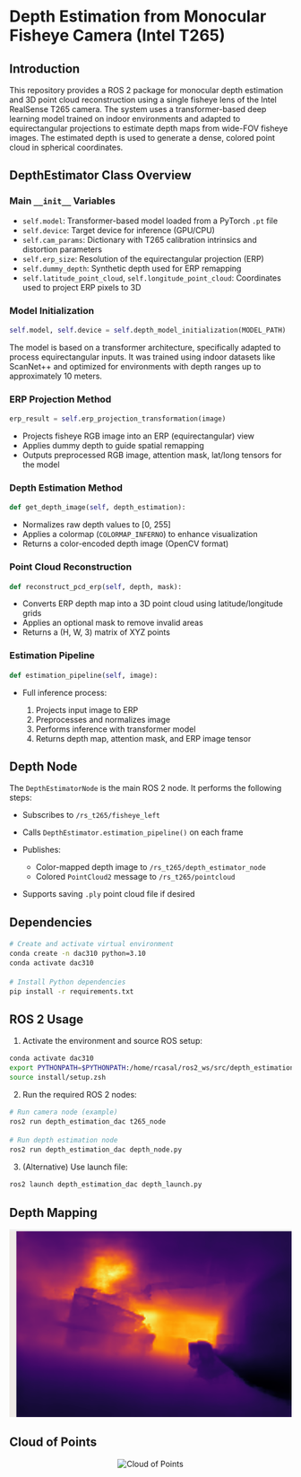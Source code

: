 # Depth Estimation from Monocular Fisheye Camera (Intel T265)

## Introduction

This repository provides a ROS 2 package for monocular depth estimation and 3D point cloud reconstruction using a single fisheye lens of the Intel RealSense T265 camera. The system uses a transformer-based deep learning model trained on indoor environments and adapted to equirectangular projections to estimate depth maps from wide-FOV fisheye images. The estimated depth is used to generate a dense, colored point cloud in spherical coordinates.

## DepthEstimator Class Overview

### Main `__init__` Variables

* `self.model`: Transformer-based model loaded from a PyTorch `.pt` file
* `self.device`: Target device for inference (GPU/CPU)
* `self.cam_params`: Dictionary with T265 calibration intrinsics and distortion parameters
* `self.erp_size`: Resolution of the equirectangular projection (ERP)
* `self.dummy_depth`: Synthetic depth used for ERP remapping
* `self.latitude_point_cloud`, `self.longitude_point_cloud`: Coordinates used to project ERP pixels to 3D

### Model Initialization

```python
self.model, self.device = self.depth_model_initialization(MODEL_PATH)
```

The model is based on a transformer architecture, specifically adapted to process equirectangular inputs. It was trained using indoor datasets like ScanNet++ and optimized for environments with depth ranges up to approximately 10 meters.

### ERP Projection Method

```python
erp_result = self.erp_projection_transformation(image)
```

* Projects fisheye RGB image into an ERP (equirectangular) view
* Applies dummy depth to guide spatial remapping
* Outputs preprocessed RGB image, attention mask, lat/long tensors for the model

### Depth Estimation Method

```python
def get_depth_image(self, depth_estimation):
```

* Normalizes raw depth values to \[0, 255]
* Applies a colormap (`COLORMAP_INFERNO`) to enhance visualization
* Returns a color-encoded depth image (OpenCV format)

### Point Cloud Reconstruction

```python
def reconstruct_pcd_erp(self, depth, mask):
```

* Converts ERP depth map into a 3D point cloud using latitude/longitude grids
* Applies an optional mask to remove invalid areas
* Returns a (H, W, 3) matrix of XYZ points

### Estimation Pipeline

```python
def estimation_pipeline(self, image):
```

* Full inference process:

  1. Projects input image to ERP
  2. Preprocesses and normalizes image
  3. Performs inference with transformer model
  4. Returns depth map, attention mask, and ERP image tensor

## Depth Node

The `DepthEstimatorNode` is the main ROS 2 node. It performs the following steps:

* Subscribes to `/rs_t265/fisheye_left`
* Calls `DepthEstimator.estimation_pipeline()` on each frame
* Publishes:

  * Color-mapped depth image to `/rs_t265/depth_estimator_node`
  * Colored `PointCloud2` message to `/rs_t265/pointcloud`
* Supports saving `.ply` point cloud file if desired

## Dependencies

```bash
# Create and activate virtual environment
conda create -n dac310 python=3.10
conda activate dac310

# Install Python dependencies
pip install -r requirements.txt
```

## ROS 2 Usage

1. Activate the environment and source ROS setup:

```bash
conda activate dac310
export PYTHONPATH=$PYTHONPATH:/home/rcasal/ros2_ws/src/depth_estimation_dac/scripts
source install/setup.zsh
```

2. Run the required ROS 2 nodes:

```bash
# Run camera node (example)
ros2 run depth_estimation_dac t265_node

# Run depth estimation node
ros2 run depth_estimation_dac depth_node.py
```

3. (Alternative) Use launch file:

```bash
ros2 launch depth_estimation_dac depth_launch.py
```

## Depth Mapping

<div align="center">
<img src="./readme_media/depth_estimation.png" alt="Depth estimation 2D representation" width="600">
</div>

## Cloud of Points
<div align="center">
<img src="./readme_media/cloud_points.gif" alt="Cloud of Points" width="600">
</div>
